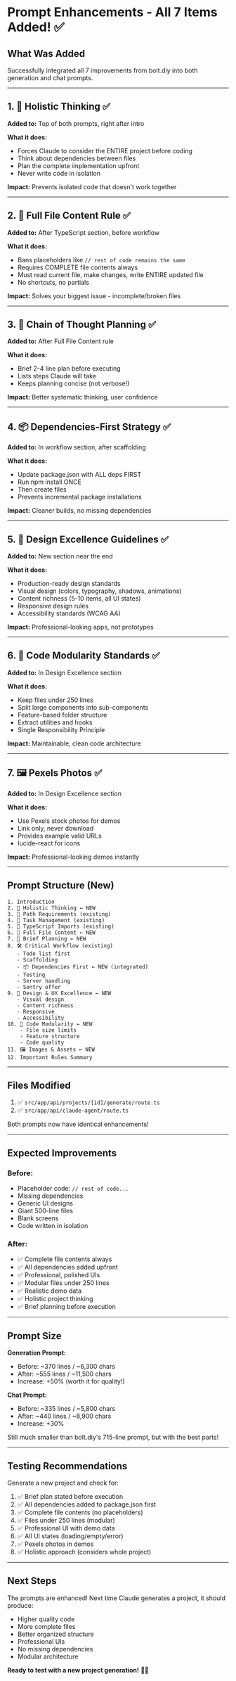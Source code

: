 # Prompt Enhancements - All 7 Items Added! ✅

## What Was Added

Successfully integrated all 7 improvements from bolt.diy into both generation and chat prompts.

---

## 1. 🧠 Holistic Thinking ✅

**Added to:** Top of both prompts, right after intro

**What it does:**
- Forces Claude to consider the ENTIRE project before coding
- Think about dependencies between files
- Plan the complete implementation upfront
- Never write code in isolation

**Impact:** Prevents isolated code that doesn't work together

---

## 2. 📄 Full File Content Rule ✅

**Added to:** After TypeScript section, before workflow

**What it does:**
- Bans placeholders like `// rest of code remains the same`
- Requires COMPLETE file contents always
- Must read current file, make changes, write ENTIRE updated file
- No shortcuts, no partials

**Impact:** Solves your biggest issue - incomplete/broken files

---

## 3. 💭 Chain of Thought Planning ✅

**Added to:** After Full File Content rule

**What it does:**
- Brief 2-4 line plan before executing
- Lists steps Claude will take
- Keeps planning concise (not verbose!)

**Impact:** Better systematic thinking, user confidence

---

## 4. 📦 Dependencies-First Strategy ✅

**Added to:** In workflow section, after scaffolding

**What it does:**
- Update package.json with ALL deps FIRST
- Run npm install ONCE
- Then create files
- Prevents incremental package installations

**Impact:** Cleaner builds, no missing dependencies

---

## 5. 🎨 Design Excellence Guidelines ✅

**Added to:** New section near the end

**What it does:**
- Production-ready design standards
- Visual design (colors, typography, shadows, animations)
- Content richness (5-10 items, all UI states)
- Responsive design rules
- Accessibility standards (WCAG AA)

**Impact:** Professional-looking apps, not prototypes

---

## 6. 📁 Code Modularity Standards ✅

**Added to:** In Design Excellence section

**What it does:**
- Keep files under 250 lines
- Split large components into sub-components
- Feature-based folder structure
- Extract utilities and hooks
- Single Responsibility Principle

**Impact:** Maintainable, clean code architecture

---

## 7. 🖼️ Pexels Photos ✅

**Added to:** In Design Excellence section

**What it does:**
- Use Pexels stock photos for demos
- Link only, never download
- Provides example valid URLs
- lucide-react for icons

**Impact:** Professional-looking demos instantly

---

## Prompt Structure (New)

```
1. Introduction
2. 🧠 Holistic Thinking ← NEW
3. 🚨 Path Requirements (existing)
4. 🎯 Task Management (existing)
5. 🔧 TypeScript Imports (existing)
6. 📄 Full File Content ← NEW
7. 💭 Brief Planning ← NEW
8. 🛠️ Critical Workflow (existing)
   - Todo list first
   - Scaffolding
   - 📦 Dependencies First ← NEW (integrated)
   - Testing
   - Server handling
   - Sentry offer
9. 🎨 Design & UX Excellence ← NEW
   - Visual design
   - Content richness
   - Responsive
   - Accessibility
10. 📁 Code Modularity ← NEW
    - File size limits
    - Feature structure
    - Code quality
11. 🖼️ Images & Assets ← NEW
12. Important Rules Summary
```

---

## Files Modified

1. ✅ `src/app/api/projects/[id]/generate/route.ts`
2. ✅ `src/app/api/claude-agent/route.ts`

Both prompts now have identical enhancements!

---

## Expected Improvements

### Before:
- Placeholder code: `// rest of code...`
- Missing dependencies
- Generic UI designs
- Giant 500-line files
- Blank screens
- Code written in isolation

### After:
- ✅ Complete file contents always
- ✅ All dependencies added upfront
- ✅ Professional, polished UIs
- ✅ Modular files under 250 lines
- ✅ Realistic demo data
- ✅ Holistic project thinking
- ✅ Brief planning before execution

---

## Prompt Size

**Generation Prompt:**
- Before: ~370 lines / ~6,300 chars
- After: ~555 lines / ~11,500 chars
- Increase: +50% (worth it for quality!)

**Chat Prompt:**
- Before: ~335 lines / ~5,800 chars
- After: ~440 lines / ~8,900 chars
- Increase: +30%

Still much smaller than bolt.diy's 715-line prompt, but with the best parts!

---

## Testing Recommendations

Generate a new project and check for:

1. ✅ Brief plan stated before execution
2. ✅ All dependencies added to package.json first
3. ✅ Complete file contents (no placeholders)
4. ✅ Files under 250 lines (modular)
5. ✅ Professional UI with demo data
6. ✅ All UI states (loading/empty/error)
7. ✅ Pexels photos in demos
8. ✅ Holistic approach (considers whole project)

---

## Next Steps

The prompts are enhanced! Next time Claude generates a project, it should produce:
- Higher quality code
- More complete files
- Better organized structure
- Professional UIs
- No missing dependencies
- Modular architecture

**Ready to test with a new project generation!** 🚀✨
